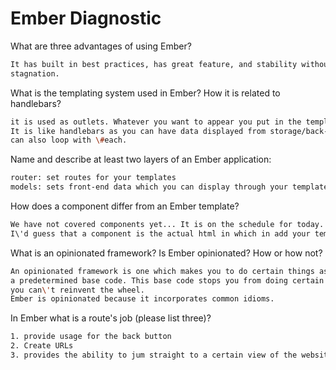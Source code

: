 # Ember Diagnostic

What are three advantages of using Ember?

```sh
It has built in best practices, has great feature, and stability without the
stagnation.
```

What is the templating system used in Ember? How it is related to
handlebars?

```sh
it is used as outlets. Whatever you want to appear you put in the template.
It is like handlebars as you can have data displayed from storage/back-end, you
can also loop with \#each.
```

Name and describe at least two layers of an Ember application:

```sh
router: set routes for your templates
models: sets front-end data which you can display through your templates.
```

How does a component differ from an Ember template?

```sh
We have not covered components yet... It is on the schedule for today.
I\'d guess that a component is the actual html in which in add your templates.
```

What is an opinionated framework? Is Ember opinionated? How or how not?

```sh
An opinionated framework is one which makes you to do certain things as it has
a predetermined base code. This base code stops you from doing certain things;
you can\'t reinvent the wheel.
Ember is opinionated because it incorporates common idioms.
```

In Ember what is a route's job (please list three)?

```sh
1. provide usage for the back button
2. Create URLs
3. provides the ability to jum straight to a certain view of the website.
```
